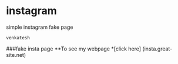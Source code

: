 # instagram
simple instagram fake page 
```
venkatesh 
```
###fake insta page
**To see my webpage 
 *[click here] (insta.great-site.net) 
